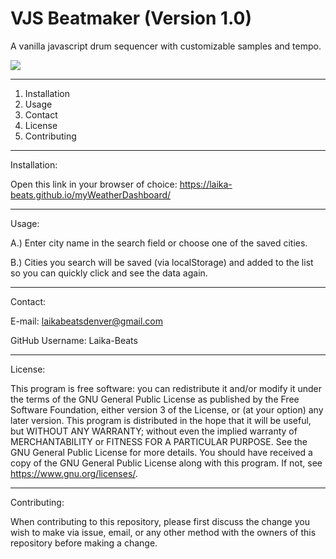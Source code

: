 # VJS Beatmaker (Version 1.0)



A vanilla javascript drum sequencer with customizable samples and tempo.


![](assets/DrumSequencer.gif)

***************

1. Installation
2. Usage
3. Contact
4. License
5. Contributing


***************

Installation:

Open this link in your browser of choice: https://laika-beats.github.io/myWeatherDashboard/

***************

Usage:

A.) Enter city name in the search field or choose one of the saved cities. 

B.) Cities you search will be saved (via localStorage) and added to the list so you can quickly click and see the data again.

***************

Contact:

E-mail: laikabeatsdenver@gmail.com

GitHub Username: Laika-Beats

***************

License:

This program is free software: you can redistribute it and/or modify it under the terms of the GNU General Public License as published by the Free Software Foundation, either version 3 of the License, or (at your option) any later version.
This program is distributed in the hope that it will be useful, but WITHOUT ANY WARRANTY; without even the implied warranty of MERCHANTABILITY or FITNESS FOR A PARTICULAR PURPOSE.  See the GNU General Public License for more details. You should have received a copy of the GNU General Public License along with this program.  If not, see <https://www.gnu.org/licenses/>.

***************

Contributing:

When contributing to this repository, please first discuss the change you wish to make via issue, email, or any other method with the owners of this repository before making a change.
